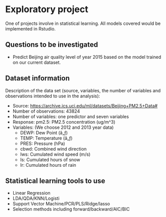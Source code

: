 # Exploratory project
One of projects involve in statistical learning. All models covered would be implemented in Rstudio.

## Questions to be investigated
- Predict Beijing air quality level of year 2015 based on the model trained on our current 
dataset. 

## Dataset information
Description of the data set (source, variables, the number of variables and observations intended to use in the analysis):
- Source: https://archive.ics.uci.edu/ml/datasets/Beijing+PM2.5+Data#
- Number of observations: 43824
- Number of variables: one predictor and seven variables
- Response: pm2.5: PM2.5 concentration (ug/m^3) 
- Variables: (We choose 2012 and 2013 year data)
  - DEWP: Dew Point (â„ƒ)
  - TEMP: Temperature (â„ƒ)
  - PRES: Pressure (hPa)
  - cbwd: Combined wind direction
  - Iws: Cumulated wind speed (m/s)
  - Is: Cumulated hours of snow
  - Ir: Cumulated hours of rain

## Statistical learning tools to use
- Linear Regression
- LDA/QDA/KNN/Logisti
- Support Vector Machine/PCR/PLS/Ridge/lasso
- Selection methods including forward/backward/AIC/BIC
